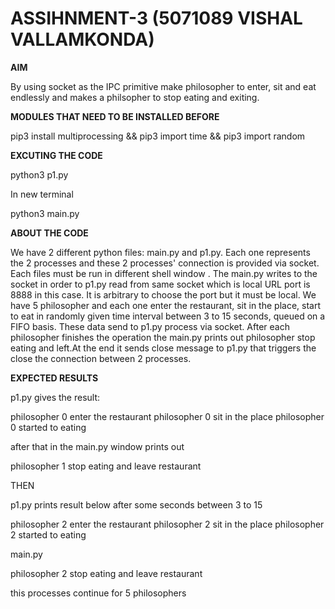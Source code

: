 # ASSIHNMENT-3 (5071089 VISHAL VALLAMKONDA)
**AIM**

By using socket as the IPC primitive make philosopher to enter, sit and eat endlessly and makes a philsopher to stop eating and exiting.

**MODULES THAT NEED TO BE INSTALLED BEFORE**

pip3 install multiprocessing && pip3 import time && pip3 import random


**EXCUTING THE CODE**

python3 p1.py

In new terminal

python3 main.py

**ABOUT THE CODE**


We have 2 different python files: main.py and p1.py. Each one represents the 2 processes and these 2 processes' connection is provided via socket. Each files must be run in different shell window . The main.py writes to the socket in order to p1.py read from same socket which is local URL port is 8888 in this case. It is arbitrary to choose the port but it must be local. We have 5 philosopher and each one enter the restaurant, sit in the place, start to eat in randomly given time interval between 3 to 15 seconds, queued on a FIFO basis. These data send to p1.py process via socket. After each philosopher finishes the operation the main.py prints out philosopher stop eating and left.At the end it sends close message to p1.py that triggers the close the connection between 2 processes.


**EXPECTED RESULTS**

p1.py gives the result:

philosopher 0 enter the restaurant
philosopher 0 sit in the place
philosopher 0 started to eating

after that in the main.py window prints out

philosopher 1 stop eating and leave restaurant

THEN

p1.py prints result below after some seconds between 3 to 15

philosopher 2 enter the restaurant
philosopher 2 sit in the place
philosopher 2 started to eating

main.py

philosopher 2 stop eating and leave restaurant

this processes continue for 5 philosophers
